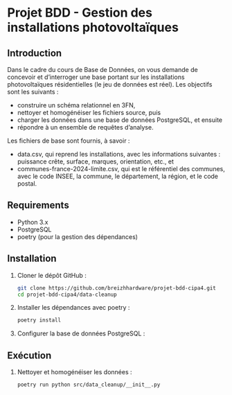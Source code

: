 # Projet BDD - Gestion des installations photovoltaïques

## Introduction
Dans le cadre du cours de Base de Données, on vous demande de concevoir et d’interroger une base portant sur les installations photovoltaïques résidentielles (le jeu de données est réel). Les objectifs sont les suivants :
- construire un schéma relationnel en 3FN,
- nettoyer et homogénéiser les fichiers source, puis
- charger les données dans une base de données PostgreSQL, et ensuite
- répondre à un ensemble de requêtes d’analyse.

Les fichiers de base sont fournis, à savoir :
- data.csv, qui reprend les installations, avec les informations suivantes : puissance crête, surface, marques, orientation, etc., et
- communes-france-2024-limite.csv, qui est le référentiel des communes, avec le code INSEE, la commune, le département, la région, et le code postal.

## Requirements
- Python 3.x
- PostgreSQL
- poetry (pour la gestion des dépendances)

## Installation
1. Cloner le dépôt GitHub :
    ```bash
    git clone https://github.com/breizhhardware/projet-bdd-cipa4.git
    cd projet-bdd-cipa4/data-cleanup
    ```
2. Installer les dépendances avec poetry :
    ```bash
    poetry install
    ```
3. Configurer la base de données PostgreSQL :

## Exécution
1. Nettoyer et homogénéiser les données :
    ```bash
   poetry run python src/data_cleanup/__init__.py
    ```